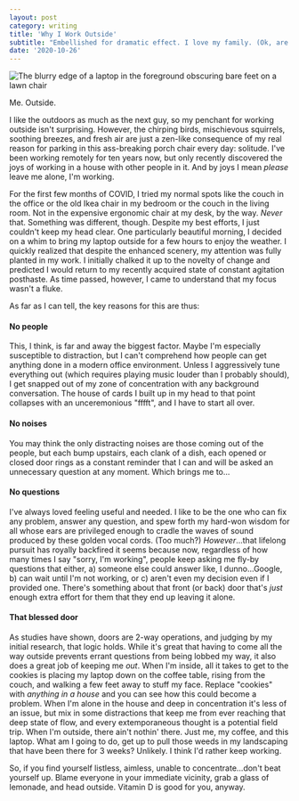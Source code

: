 ```yaml
---
layout: post
category: writing
title: 'Why I Work Outside'
subtitle: "Embellished for dramatic effect. I love my family. (Ok, are they gone? Phew.)"
date: '2020-10-26'
---
```


![The blurry edge of a laptop in the foreground obscuring bare feet on a lawn chair](/assets/img/posts/working-outside.jpg)

<p class="caption">Me. Outside.</p>

I like the outdoors as much as the next guy, so my penchant for working outside isn't surprising. However, the chirping birds, mischievous squirrels, soothing breezes, and fresh air are just a zen-like consequence of my real reason for parking in this ass-breaking porch chair every day: solitude. I've been working remotely for ten years now, but only recently discovered the joys of working in a house with other people in it. And by joys I mean _please_ leave me alone, I'm working.

<!--more-->

For the first few months of COVID, I tried my normal spots like the couch in the office or the old Ikea chair in my bedroom or the couch in the living room. Not in the expensive ergonomic chair at my desk, by the way. _Never_ that. Something was different, though. Despite my best efforts, I just couldn't keep my head clear. One particularly beautiful morning, I decided on a whim to bring my laptop outside for a few hours to enjoy the weather. I quickly realized that despite the enhanced scenery, my attention was fully planted in my work. I initially chalked it up to the novelty of change and predicted I would return to my recently acquired state of constant agitation posthaste. As time passed, however, I came to understand that my focus wasn't a fluke.

As far as I can tell, the key reasons for this are thus:

#### No people  

This, I think, is far and away the biggest factor. Maybe I'm especially susceptible to distraction, but I can't comprehend how people can get anything done in a modern office environment. Unless I aggressively tune everything out (which requires playing music louder than I probably should), I get snapped out of my zone of concentration with any background conversation. The house of cards I built up in my head to that point collapses with an unceremonious "fffft", and I have to start all over.

#### No noises

You may think the only distracting noises are those coming out of the people, but each bump upstairs, each clank of a dish, each opened or closed door rings as a constant reminder that I can and will be asked an unnecessary question at any moment. Which brings me to...

#### No questions

I've always loved feeling useful and needed. I like to be the one who can fix any problem, answer any question, and spew forth my hard-won wisdom for all whose ears are privileged enough to cradle the waves of sound produced by these golden vocal cords. (Too much?) _However_...that lifelong pursuit has royally backfired it seems because now, regardless of how many times I say "sorry, I'm working", people keep asking me fly-by questions that either, a) someone else could answer like, I dunno...Google, b) can wait until I'm not working, or c) aren't even my decision even if I provided one. There's something about that front (or back) door that's _just_ enough extra effort for them that they end up leaving it alone.

#### That blessed door

As studies have shown, doors are 2-way operations, and judging by my initial research, that logic holds. While it's great that having to come all the way outside prevents errant questions from being lobbed my way, it also does a great job of keeping me _out_. When I'm inside, all it takes to get to the cookies is placing my laptop down on the coffee table, rising from the couch, and walking a few feet away to stuff my face. Replace "cookies" with _anything in a house_ and you can see how this could become a problem. When I'm alone in the house and deep in concentration it's less of an issue, but mix in some distractions that keep me from ever reaching that deep state of flow, and every extemporaneous thought is a potential field trip. When I'm outside, there ain't nothin' there. Just me, my coffee, and this laptop. What am I going to do, get up to pull those weeds in my landscaping that have been there for 3 weeks? Unlikely. I think I'd rather keep working.

So, if you find yourself listless, aimless, unable to concentrate...don't beat yourself up. Blame everyone in your immediate vicinity, grab a glass of lemonade, and head outside. Vitamin D is good for you, anyway.
